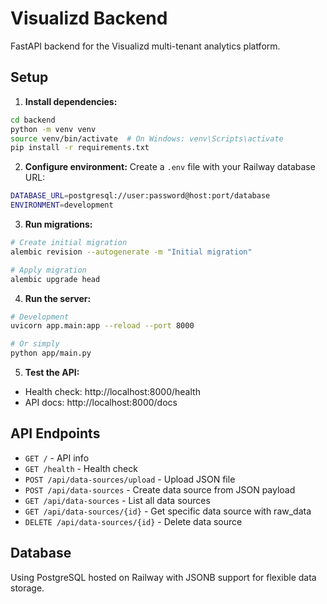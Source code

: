 # Visualizd Backend

FastAPI backend for the Visualizd multi-tenant analytics platform.

## Setup

1. **Install dependencies:**
```bash
cd backend
python -m venv venv
source venv/bin/activate  # On Windows: venv\Scripts\activate
pip install -r requirements.txt
```

2. **Configure environment:**
Create a `.env` file with your Railway database URL:
```bash
DATABASE_URL=postgresql://user:password@host:port/database
ENVIRONMENT=development
```

3. **Run migrations:**
```bash
# Create initial migration
alembic revision --autogenerate -m "Initial migration"

# Apply migration
alembic upgrade head
```

4. **Run the server:**
```bash
# Development
uvicorn app.main:app --reload --port 8000

# Or simply
python app/main.py
```

5. **Test the API:**
- Health check: http://localhost:8000/health
- API docs: http://localhost:8000/docs

## API Endpoints

- `GET /` - API info
- `GET /health` - Health check
- `POST /api/data-sources/upload` - Upload JSON file
- `POST /api/data-sources` - Create data source from JSON payload
- `GET /api/data-sources` - List all data sources
- `GET /api/data-sources/{id}` - Get specific data source with raw_data
- `DELETE /api/data-sources/{id}` - Delete data source

## Database

Using PostgreSQL hosted on Railway with JSONB support for flexible data storage.

